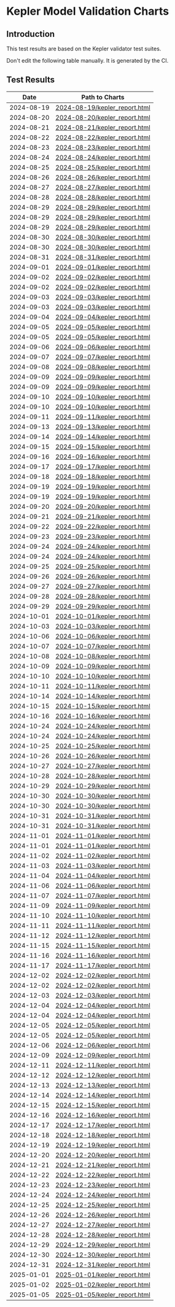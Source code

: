 # Kepler Model Validation Charts

## Introduction

This test results are based on the Kepler validator test suites.

Don't edit the following table manually. It is generated by the CI.

## Test Results

| Date       | Path to Charts | 
| ---------- | -------------- |
| 2024-08-19 | [2024-08-19/kepler_report.html](analytics/2024-08-19/kepler_report.html) |
| 2024-08-20 | [2024-08-20/kepler_report.html](analytics/2024-08-20/kepler_report.html) |
| 2024-08-21 | [2024-08-21/kepler_report.html](analytics/2024-08-21/kepler_report.html) |
| 2024-08-22 | [2024-08-22/kepler_report.html](analytics/2024-08-22/kepler_report.html) |
| 2024-08-23 | [2024-08-23/kepler_report.html](analytics/2024-08-23/kepler_report.html) |
| 2024-08-24 | [2024-08-24/kepler_report.html](analytics/2024-08-24/kepler_report.html) |
| 2024-08-25 | [2024-08-25/kepler_report.html](analytics/2024-08-25/kepler_report.html) |
| 2024-08-26 | [2024-08-26/kepler_report.html](analytics/2024-08-26/kepler_report.html) |
| 2024-08-27 | [2024-08-27/kepler_report.html](analytics/2024-08-27/kepler_report.html) |
| 2024-08-28 | [2024-08-28/kepler_report.html](analytics/2024-08-28/kepler_report.html) |
| 2024-08-29 | [2024-08-29/kepler_report.html](analytics/2024-08-29/kepler_report.html) |
| 2024-08-29 | [2024-08-29/kepler_report.html](analytics/2024-08-29/kepler_report.html) |
| 2024-08-29 | [2024-08-29/kepler_report.html](analytics/2024-08-29/kepler_report.html) |
| 2024-08-30 | [2024-08-30/kepler_report.html](analytics/2024-08-30/kepler_report.html) |
| 2024-08-30 | [2024-08-30/kepler_report.html](analytics/2024-08-30/kepler_report.html) |
| 2024-08-31 | [2024-08-31/kepler_report.html](analytics/2024-08-31/kepler_report.html) |
| 2024-09-01 | [2024-09-01/kepler_report.html](analytics/2024-09-01/kepler_report.html) |
| 2024-09-02 | [2024-09-02/kepler_report.html](analytics/2024-09-02/kepler_report.html) |
| 2024-09-02 | [2024-09-02/kepler_report.html](analytics/2024-09-02/kepler_report.html) |
| 2024-09-03 | [2024-09-03/kepler_report.html](analytics/2024-09-03/kepler_report.html) |
| 2024-09-03 | [2024-09-03/kepler_report.html](analytics/2024-09-03/kepler_report.html) |
| 2024-09-04 | [2024-09-04/kepler_report.html](analytics/2024-09-04/kepler_report.html) |
| 2024-09-05 | [2024-09-05/kepler_report.html](analytics/2024-09-05/kepler_report.html) |
| 2024-09-05 | [2024-09-05/kepler_report.html](analytics/2024-09-05/kepler_report.html) |
| 2024-09-06 | [2024-09-06/kepler_report.html](analytics/2024-09-06/kepler_report.html) |
| 2024-09-07 | [2024-09-07/kepler_report.html](analytics/2024-09-07/kepler_report.html) |
| 2024-09-08 | [2024-09-08/kepler_report.html](analytics/2024-09-08/kepler_report.html) |
| 2024-09-09 | [2024-09-09/kepler_report.html](analytics/2024-09-09/kepler_report.html) |
| 2024-09-09 | [2024-09-09/kepler_report.html](analytics/2024-09-09/kepler_report.html) |
| 2024-09-10 | [2024-09-10/kepler_report.html](analytics/2024-09-10/kepler_report.html) |
| 2024-09-10 | [2024-09-10/kepler_report.html](analytics/2024-09-10/kepler_report.html) |
| 2024-09-11 | [2024-09-11/kepler_report.html](analytics/2024-09-11/kepler_report.html) |
| 2024-09-13 | [2024-09-13/kepler_report.html](analytics/2024-09-13/kepler_report.html) |
| 2024-09-14 | [2024-09-14/kepler_report.html](analytics/2024-09-14/kepler_report.html) |
| 2024-09-15 | [2024-09-15/kepler_report.html](analytics/2024-09-15/kepler_report.html) |
| 2024-09-16 | [2024-09-16/kepler_report.html](analytics/2024-09-16/kepler_report.html) |
| 2024-09-17 | [2024-09-17/kepler_report.html](analytics/2024-09-17/kepler_report.html) |
| 2024-09-18 | [2024-09-18/kepler_report.html](analytics/2024-09-18/kepler_report.html) |
| 2024-09-19 | [2024-09-19/kepler_report.html](analytics/2024-09-19/kepler_report.html) |
| 2024-09-19 | [2024-09-19/kepler_report.html](analytics/2024-09-19/kepler_report.html) |
| 2024-09-20 | [2024-09-20/kepler_report.html](analytics/2024-09-20/kepler_report.html) |
| 2024-09-21 | [2024-09-21/kepler_report.html](analytics/2024-09-21/kepler_report.html) |
| 2024-09-22 | [2024-09-22/kepler_report.html](analytics/2024-09-22/kepler_report.html) |
| 2024-09-23 | [2024-09-23/kepler_report.html](analytics/2024-09-23/kepler_report.html) |
| 2024-09-24 | [2024-09-24/kepler_report.html](analytics/2024-09-24/kepler_report.html) |
| 2024-09-24 | [2024-09-24/kepler_report.html](analytics/2024-09-24/kepler_report.html) |
| 2024-09-25 | [2024-09-25/kepler_report.html](analytics/2024-09-25/kepler_report.html) |
| 2024-09-26 | [2024-09-26/kepler_report.html](analytics/2024-09-26/kepler_report.html) |
| 2024-09-27 | [2024-09-27/kepler_report.html](analytics/2024-09-27/kepler_report.html) |
| 2024-09-28 | [2024-09-28/kepler_report.html](analytics/2024-09-28/kepler_report.html) |
| 2024-09-29 | [2024-09-29/kepler_report.html](analytics/2024-09-29/kepler_report.html) |
| 2024-10-01 | [2024-10-01/kepler_report.html](analytics/2024-10-01/kepler_report.html) |
| 2024-10-03 | [2024-10-03/kepler_report.html](analytics/2024-10-03/kepler_report.html) |
| 2024-10-06 | [2024-10-06/kepler_report.html](analytics/2024-10-06/kepler_report.html) |
| 2024-10-07 | [2024-10-07/kepler_report.html](analytics/2024-10-07/kepler_report.html) |
| 2024-10-08 | [2024-10-08/kepler_report.html](analytics/2024-10-08/kepler_report.html) |
| 2024-10-09 | [2024-10-09/kepler_report.html](analytics/2024-10-09/kepler_report.html) |
| 2024-10-10 | [2024-10-10/kepler_report.html](analytics/2024-10-10/kepler_report.html) |
| 2024-10-11 | [2024-10-11/kepler_report.html](analytics/2024-10-11/kepler_report.html) |
| 2024-10-14 | [2024-10-14/kepler_report.html](analytics/2024-10-14/kepler_report.html) |
| 2024-10-15 | [2024-10-15/kepler_report.html](analytics/2024-10-15/kepler_report.html) |
| 2024-10-16 | [2024-10-16/kepler_report.html](analytics/2024-10-16/kepler_report.html) |
| 2024-10-24 | [2024-10-24/kepler_report.html](analytics/2024-10-24/kepler_report.html) |
| 2024-10-24 | [2024-10-24/kepler_report.html](analytics/2024-10-24/kepler_report.html) |
| 2024-10-25 | [2024-10-25/kepler_report.html](analytics/2024-10-25/kepler_report.html) |
| 2024-10-26 | [2024-10-26/kepler_report.html](analytics/2024-10-26/kepler_report.html) |
| 2024-10-27 | [2024-10-27/kepler_report.html](analytics/2024-10-27/kepler_report.html) |
| 2024-10-28 | [2024-10-28/kepler_report.html](analytics/2024-10-28/kepler_report.html) |
| 2024-10-29 | [2024-10-29/kepler_report.html](analytics/2024-10-29/kepler_report.html) |
| 2024-10-30 | [2024-10-30/kepler_report.html](analytics/2024-10-30/kepler_report.html) |
| 2024-10-30 | [2024-10-30/kepler_report.html](analytics/2024-10-30/kepler_report.html) |
| 2024-10-31 | [2024-10-31/kepler_report.html](analytics/2024-10-31/kepler_report.html) |
| 2024-10-31 | [2024-10-31/kepler_report.html](analytics/2024-10-31/kepler_report.html) |
| 2024-11-01 | [2024-11-01/kepler_report.html](analytics/2024-11-01/kepler_report.html) |
| 2024-11-01 | [2024-11-01/kepler_report.html](analytics/2024-11-01/kepler_report.html) |
| 2024-11-02 | [2024-11-02/kepler_report.html](analytics/2024-11-02/kepler_report.html) |
| 2024-11-03 | [2024-11-03/kepler_report.html](analytics/2024-11-03/kepler_report.html) |
| 2024-11-04 | [2024-11-04/kepler_report.html](analytics/2024-11-04/kepler_report.html) |
| 2024-11-06 | [2024-11-06/kepler_report.html](analytics/2024-11-06/kepler_report.html) |
| 2024-11-07 | [2024-11-07/kepler_report.html](analytics/2024-11-07/kepler_report.html) |
| 2024-11-09 | [2024-11-09/kepler_report.html](analytics/2024-11-09/kepler_report.html) |
| 2024-11-10 | [2024-11-10/kepler_report.html](analytics/2024-11-10/kepler_report.html) |
| 2024-11-11 | [2024-11-11/kepler_report.html](analytics/2024-11-11/kepler_report.html) |
| 2024-11-12 | [2024-11-12/kepler_report.html](analytics/2024-11-12/kepler_report.html) |
| 2024-11-15 | [2024-11-15/kepler_report.html](analytics/2024-11-15/kepler_report.html) |
| 2024-11-16 | [2024-11-16/kepler_report.html](analytics/2024-11-16/kepler_report.html) |
| 2024-11-17 | [2024-11-17/kepler_report.html](analytics/2024-11-17/kepler_report.html) |
| 2024-12-02 | [2024-12-02/kepler_report.html](analytics/2024-12-02/kepler_report.html) |
| 2024-12-02 | [2024-12-02/kepler_report.html](analytics/2024-12-02/kepler_report.html) |
| 2024-12-03 | [2024-12-03/kepler_report.html](analytics/2024-12-03/kepler_report.html) |
| 2024-12-04 | [2024-12-04/kepler_report.html](analytics/2024-12-04/kepler_report.html) |
| 2024-12-04 | [2024-12-04/kepler_report.html](analytics/2024-12-04/kepler_report.html) |
| 2024-12-05 | [2024-12-05/kepler_report.html](analytics/2024-12-05/kepler_report.html) |
| 2024-12-05 | [2024-12-05/kepler_report.html](analytics/2024-12-05/kepler_report.html) |
| 2024-12-06 | [2024-12-06/kepler_report.html](analytics/2024-12-06/kepler_report.html) |
| 2024-12-09 | [2024-12-09/kepler_report.html](analytics/2024-12-09/kepler_report.html) |
| 2024-12-11 | [2024-12-11/kepler_report.html](analytics/2024-12-11/kepler_report.html) |
| 2024-12-12 | [2024-12-12/kepler_report.html](analytics/2024-12-12/kepler_report.html) |
| 2024-12-13 | [2024-12-13/kepler_report.html](analytics/2024-12-13/kepler_report.html) |
| 2024-12-14 | [2024-12-14/kepler_report.html](analytics/2024-12-14/kepler_report.html) |
| 2024-12-15 | [2024-12-15/kepler_report.html](analytics/2024-12-15/kepler_report.html) |
| 2024-12-16 | [2024-12-16/kepler_report.html](analytics/2024-12-16/kepler_report.html) |
| 2024-12-17 | [2024-12-17/kepler_report.html](analytics/2024-12-17/kepler_report.html) |
| 2024-12-18 | [2024-12-18/kepler_report.html](analytics/2024-12-18/kepler_report.html) |
| 2024-12-19 | [2024-12-19/kepler_report.html](analytics/2024-12-19/kepler_report.html) |
| 2024-12-20 | [2024-12-20/kepler_report.html](analytics/2024-12-20/kepler_report.html) |
| 2024-12-21 | [2024-12-21/kepler_report.html](analytics/2024-12-21/kepler_report.html) |
| 2024-12-22 | [2024-12-22/kepler_report.html](analytics/2024-12-22/kepler_report.html) |
| 2024-12-23 | [2024-12-23/kepler_report.html](analytics/2024-12-23/kepler_report.html) |
| 2024-12-24 | [2024-12-24/kepler_report.html](analytics/2024-12-24/kepler_report.html) |
| 2024-12-25 | [2024-12-25/kepler_report.html](analytics/2024-12-25/kepler_report.html) |
| 2024-12-26 | [2024-12-26/kepler_report.html](analytics/2024-12-26/kepler_report.html) |
| 2024-12-27 | [2024-12-27/kepler_report.html](analytics/2024-12-27/kepler_report.html) |
| 2024-12-28 | [2024-12-28/kepler_report.html](analytics/2024-12-28/kepler_report.html) |
| 2024-12-29 | [2024-12-29/kepler_report.html](analytics/2024-12-29/kepler_report.html) |
| 2024-12-30 | [2024-12-30/kepler_report.html](analytics/2024-12-30/kepler_report.html) |
| 2024-12-31 | [2024-12-31/kepler_report.html](analytics/2024-12-31/kepler_report.html) |
| 2025-01-01 | [2025-01-01/kepler_report.html](analytics/2025-01-01/kepler_report.html) |
| 2025-01-02 | [2025-01-02/kepler_report.html](analytics/2025-01-02/kepler_report.html) |
| 2025-01-05 | [2025-01-05/kepler_report.html](analytics/2025-01-05/kepler_report.html) |
